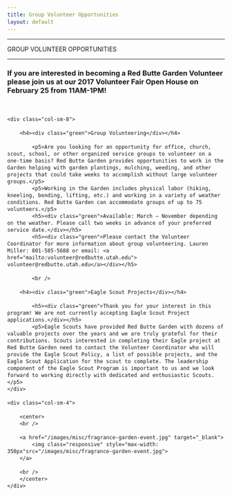 ```yaml
---
title: Group Volunteer Opportunities
layout: default
---
```


<div class="eventdivide">
	<hr>
		<div class="grid-header">GROUP VOLUNTEER OPPORTUNITIES</div>		
	<hr>
</div>

<h3><div class="text-center green">If you are interested in becoming a Red Butte Garden Volunteer please join us at our 2017 Volunteer Fair Open House on February 25 from 11AM-1PM!</div></h3>

<br />

<div class="row-fluid">

	<div class="col-sm-8">
		
		<h4><div class="green">Group Volunteering</div></h4>
		
			<p5>Are you looking for an opportunity for office, church, scout, school, or other organized service groups to volunteer on a one-time basis? Red Butte Garden provides opportunities to work in the Garden helping with garden plantings, mulching, weeding, and other projects that could take weeks to accomplish without large volunteer groups.</p5>
			<p5>Working in the Garden includes physical labor (hiking, kneeling, bending, lifting, etc.) and working in a variety of weather conditions. Red Butte Garden can accommodate groups of up to 75 volunteers.</p5>
			<h5><div class="green">Available: March – November depending on the weather. Please call two weeks in advance of your preferred service date.</div></h5>
			<h5><div class="green">Please contact the Volunteer Coordinator for more information about group volunteering. Lauren Miller: 801-585-5688 or email: <a href="mailto:volunteer@redbutte.utah.edu"> volunteer@redbutte.utah.edu</a></div></h5>
			
			<br />
			
		<h4><div class="green">Eagle Scout Projects</div></h4>
		
			<h5><div class="green">Thank you for your interest in this program! We are not currently accepting Eagle Scout Project applications.</div></h5>
			<p5>Eagle Scouts have provided Red Butte Garden with dozens of valuable projects over the years and we are truly grateful for their contributions. Scouts interested in completing their Eagle project at Red Butte Garden need to contact the Volunteer Coordinator who will provide the Eagle Scout Policy, a list of possible projects, and the Eagle Scout Application for the scout to complete. The leadership component of the Eagle Scout Program is important to us and we look forward to working directly with dedicated and enthusiastic Scouts.</p5>
	</div>
		
	<div class="col-sm-4">
	
		<center>
		<br />
		
		<a href="/images/misc/fragrance-garden-event.jpg" target="_blank">	
			<img class="responsive" style="max-width: 350px"src="/images/misc/fragrance-garden-event.jpg">
		</a>
		
		<br />
		</center>				        
	</div>	
</div>

